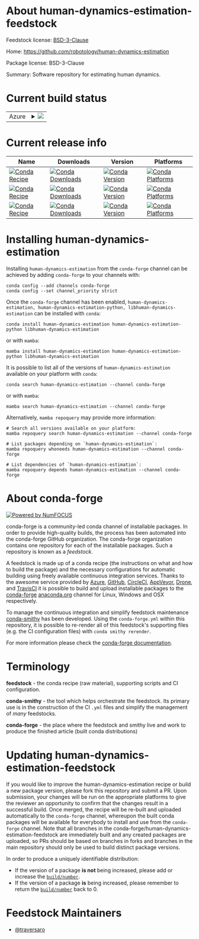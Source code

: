 About human-dynamics-estimation-feedstock
=========================================

Feedstock license: [BSD-3-Clause](https://github.com/conda-forge/human-dynamics-estimation-feedstock/blob/main/LICENSE.txt)

Home: https://github.com/robotology/human-dynamics-estimation

Package license: BSD-3-Clause

Summary: Software repository for estimating human dynamics.

Current build status
====================


<table>
    
  <tr>
    <td>Azure</td>
    <td>
      <details>
        <summary>
          <a href="https://dev.azure.com/conda-forge/feedstock-builds/_build/latest?definitionId=23514&branchName=main">
            <img src="https://dev.azure.com/conda-forge/feedstock-builds/_apis/build/status/human-dynamics-estimation-feedstock?branchName=main">
          </a>
        </summary>
        <table>
          <thead><tr><th>Variant</th><th>Status</th></tr></thead>
          <tbody><tr>
              <td>linux_64</td>
              <td>
                <a href="https://dev.azure.com/conda-forge/feedstock-builds/_build/latest?definitionId=23514&branchName=main">
                  <img src="https://dev.azure.com/conda-forge/feedstock-builds/_apis/build/status/human-dynamics-estimation-feedstock?branchName=main&jobName=linux&configuration=linux%20linux_64_" alt="variant">
                </a>
              </td>
            </tr><tr>
              <td>osx_64</td>
              <td>
                <a href="https://dev.azure.com/conda-forge/feedstock-builds/_build/latest?definitionId=23514&branchName=main">
                  <img src="https://dev.azure.com/conda-forge/feedstock-builds/_apis/build/status/human-dynamics-estimation-feedstock?branchName=main&jobName=osx&configuration=osx%20osx_64_" alt="variant">
                </a>
              </td>
            </tr><tr>
              <td>win_64</td>
              <td>
                <a href="https://dev.azure.com/conda-forge/feedstock-builds/_build/latest?definitionId=23514&branchName=main">
                  <img src="https://dev.azure.com/conda-forge/feedstock-builds/_apis/build/status/human-dynamics-estimation-feedstock?branchName=main&jobName=win&configuration=win%20win_64_" alt="variant">
                </a>
              </td>
            </tr>
          </tbody>
        </table>
      </details>
    </td>
  </tr>
</table>

Current release info
====================

| Name | Downloads | Version | Platforms |
| --- | --- | --- | --- |
| [![Conda Recipe](https://img.shields.io/badge/recipe-human--dynamics--estimation-green.svg)](https://anaconda.org/conda-forge/human-dynamics-estimation) | [![Conda Downloads](https://img.shields.io/conda/dn/conda-forge/human-dynamics-estimation.svg)](https://anaconda.org/conda-forge/human-dynamics-estimation) | [![Conda Version](https://img.shields.io/conda/vn/conda-forge/human-dynamics-estimation.svg)](https://anaconda.org/conda-forge/human-dynamics-estimation) | [![Conda Platforms](https://img.shields.io/conda/pn/conda-forge/human-dynamics-estimation.svg)](https://anaconda.org/conda-forge/human-dynamics-estimation) |
| [![Conda Recipe](https://img.shields.io/badge/recipe-human--dynamics--estimation--python-green.svg)](https://anaconda.org/conda-forge/human-dynamics-estimation-python) | [![Conda Downloads](https://img.shields.io/conda/dn/conda-forge/human-dynamics-estimation-python.svg)](https://anaconda.org/conda-forge/human-dynamics-estimation-python) | [![Conda Version](https://img.shields.io/conda/vn/conda-forge/human-dynamics-estimation-python.svg)](https://anaconda.org/conda-forge/human-dynamics-estimation-python) | [![Conda Platforms](https://img.shields.io/conda/pn/conda-forge/human-dynamics-estimation-python.svg)](https://anaconda.org/conda-forge/human-dynamics-estimation-python) |
| [![Conda Recipe](https://img.shields.io/badge/recipe-libhuman--dynamics--estimation-green.svg)](https://anaconda.org/conda-forge/libhuman-dynamics-estimation) | [![Conda Downloads](https://img.shields.io/conda/dn/conda-forge/libhuman-dynamics-estimation.svg)](https://anaconda.org/conda-forge/libhuman-dynamics-estimation) | [![Conda Version](https://img.shields.io/conda/vn/conda-forge/libhuman-dynamics-estimation.svg)](https://anaconda.org/conda-forge/libhuman-dynamics-estimation) | [![Conda Platforms](https://img.shields.io/conda/pn/conda-forge/libhuman-dynamics-estimation.svg)](https://anaconda.org/conda-forge/libhuman-dynamics-estimation) |

Installing human-dynamics-estimation
====================================

Installing `human-dynamics-estimation` from the `conda-forge` channel can be achieved by adding `conda-forge` to your channels with:

```
conda config --add channels conda-forge
conda config --set channel_priority strict
```

Once the `conda-forge` channel has been enabled, `human-dynamics-estimation, human-dynamics-estimation-python, libhuman-dynamics-estimation` can be installed with `conda`:

```
conda install human-dynamics-estimation human-dynamics-estimation-python libhuman-dynamics-estimation
```

or with `mamba`:

```
mamba install human-dynamics-estimation human-dynamics-estimation-python libhuman-dynamics-estimation
```

It is possible to list all of the versions of `human-dynamics-estimation` available on your platform with `conda`:

```
conda search human-dynamics-estimation --channel conda-forge
```

or with `mamba`:

```
mamba search human-dynamics-estimation --channel conda-forge
```

Alternatively, `mamba repoquery` may provide more information:

```
# Search all versions available on your platform:
mamba repoquery search human-dynamics-estimation --channel conda-forge

# List packages depending on `human-dynamics-estimation`:
mamba repoquery whoneeds human-dynamics-estimation --channel conda-forge

# List dependencies of `human-dynamics-estimation`:
mamba repoquery depends human-dynamics-estimation --channel conda-forge
```


About conda-forge
=================

[![Powered by
NumFOCUS](https://img.shields.io/badge/powered%20by-NumFOCUS-orange.svg?style=flat&colorA=E1523D&colorB=007D8A)](https://numfocus.org)

conda-forge is a community-led conda channel of installable packages.
In order to provide high-quality builds, the process has been automated into the
conda-forge GitHub organization. The conda-forge organization contains one repository
for each of the installable packages. Such a repository is known as a *feedstock*.

A feedstock is made up of a conda recipe (the instructions on what and how to build
the package) and the necessary configurations for automatic building using freely
available continuous integration services. Thanks to the awesome service provided by
[Azure](https://azure.microsoft.com/en-us/services/devops/), [GitHub](https://github.com/),
[CircleCI](https://circleci.com/), [AppVeyor](https://www.appveyor.com/),
[Drone](https://cloud.drone.io/welcome), and [TravisCI](https://travis-ci.com/)
it is possible to build and upload installable packages to the
[conda-forge](https://anaconda.org/conda-forge) [anaconda.org](https://anaconda.org/)
channel for Linux, Windows and OSX respectively.

To manage the continuous integration and simplify feedstock maintenance
[conda-smithy](https://github.com/conda-forge/conda-smithy) has been developed.
Using the ``conda-forge.yml`` within this repository, it is possible to re-render all of
this feedstock's supporting files (e.g. the CI configuration files) with ``conda smithy rerender``.

For more information please check the [conda-forge documentation](https://conda-forge.org/docs/).

Terminology
===========

**feedstock** - the conda recipe (raw material), supporting scripts and CI configuration.

**conda-smithy** - the tool which helps orchestrate the feedstock.
                   Its primary use is in the construction of the CI ``.yml`` files
                   and simplify the management of *many* feedstocks.

**conda-forge** - the place where the feedstock and smithy live and work to
                  produce the finished article (built conda distributions)


Updating human-dynamics-estimation-feedstock
============================================

If you would like to improve the human-dynamics-estimation recipe or build a new
package version, please fork this repository and submit a PR. Upon submission,
your changes will be run on the appropriate platforms to give the reviewer an
opportunity to confirm that the changes result in a successful build. Once
merged, the recipe will be re-built and uploaded automatically to the
`conda-forge` channel, whereupon the built conda packages will be available for
everybody to install and use from the `conda-forge` channel.
Note that all branches in the conda-forge/human-dynamics-estimation-feedstock are
immediately built and any created packages are uploaded, so PRs should be based
on branches in forks and branches in the main repository should only be used to
build distinct package versions.

In order to produce a uniquely identifiable distribution:
 * If the version of a package **is not** being increased, please add or increase
   the [``build/number``](https://docs.conda.io/projects/conda-build/en/latest/resources/define-metadata.html#build-number-and-string).
 * If the version of a package **is** being increased, please remember to return
   the [``build/number``](https://docs.conda.io/projects/conda-build/en/latest/resources/define-metadata.html#build-number-and-string)
   back to 0.

Feedstock Maintainers
=====================

* [@traversaro](https://github.com/traversaro/)

